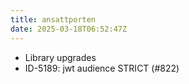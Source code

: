 ```yaml
---
title: ansattporten
date: 2025-03-18T06:52:47Z
---
```

- Library upgrades
- ID-5189: jwt audience STRICT (#822)

